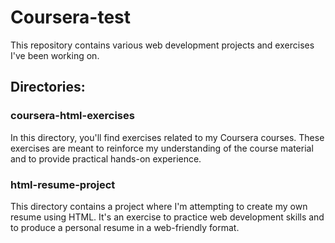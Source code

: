 # Coursera-test
This repository contains various web development projects and exercises I've been working on.

## Directories:

### coursera-html-exercises
In this directory, you'll find exercises related to my Coursera courses. These exercises are meant to reinforce my understanding of the course material and to provide practical hands-on experience.

### html-resume-project
This directory contains a project where I'm attempting to create my own resume using HTML. It's an exercise to practice web development skills and to produce a personal resume in a web-friendly format.
